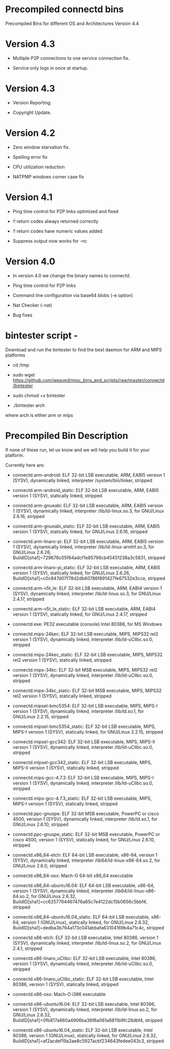 Precompiled connectd bins
=========================

Precompiled Bins for different OS and Architectures Version 4.4

Version 4.3
===========

-   Multiple P2P connections to one service connection fix.

-   Service only logs in once at startup.

Version 4.3
===========

-   Version Reporting.

-   Copyright Update.

Version 4.2
===========

-   Zero window starvation fix.

-   Spelling error fix

-   CPU utilization reduction

-   NATPMP windows corner case fix

Version 4.1
===========

-   Ping time control for P2P links optimized and fixed

-   !! return codes always returned correctly

-   !! return codes have numeric values added

-   Suppress output now works for -nc

Version 4.0
===========

-   In version 4.0 we change the binary names to connectd.

-   Ping time control for P2P links

-   Command line configuration via base64 blobs (-e option)

-   Nat Checker (-nat)

-   Bug fixes

bintester script -
==================

Download and run the bintester to find the best daemon for ARM and MIPS
platforms

-   cd /tmp

-   sudo wget
    https://github.com/weaved/misc_bins_and_scripts/raw/master/connectd/bintester

-   sudo chmod +x bintester

-   ./bintester arch

where arch is either arm or mips

Precompiled Bin Description
===========================

If none of these run, let us know and we will help you build it for your
platform.

Currently here are:

-   connectd.arm-android: ELF 32-bit LSB executable, ARM, EABI5 version 1
    (SYSV), dynamically linked, interpreter /system/bin/linker, stripped

-   connectd.arm-android_static: ELF 32-bit LSB executable, ARM, EABI5 version 1
    (SYSV), statically linked, stripped

-   connectd.arm-gnueabi: ELF 32-bit LSB executable, ARM, EABI5 version 1
    (SYSV), dynamically linked, interpreter /lib/ld-linux.so.3, for GNU/Linux
    2.6.16, stripped

-   connectd.arm-gnueabi_static: ELF 32-bit LSB executable, ARM, EABI5 version 1
    (SYSV), statically linked, for GNU/Linux 2.6.16, stripped

-   connectd.arm-linaro-pi: ELF 32-bit LSB executable, ARM, EABI5 version 1
    (SYSV), dynamically linked, interpreter /lib/ld-linux-armhf.so.3, for
    GNU/Linux 2.6.26, BuildID[sha1]=729676c05f64adcf1e85798cb45451238a3c5831,
    stripped

-   connectd.arm-linaro-pi_static: ELF 32-bit LSB executable, ARM, EABI5 version
    1 (SYSV), statically linked, for GNU/Linux 2.6.26,
    BuildID[sha1]=c0c847d07f78d2db60786f891427fe67532e3cce, stripped

-   connectd.arm-v5t_le: ELF 32-bit LSB executable, ARM, EABI4 version 1 (SYSV),
    dynamically linked, interpreter /lib/ld-linux.so.3, for GNU/Linux 2.4.17,
    stripped

-   connectd.arm-v5t_le_static: ELF 32-bit LSB executable, ARM, EABI4 version 1
    (SYSV), statically linked, for GNU/Linux 2.4.17, stripped

-   connectd.exe: PE32 executable (console) Intel 80386, for MS Windows

-   connectd.mips-24kec: ELF 32-bit LSB executable, MIPS, MIPS32 rel2 version 1
    (SYSV), dynamically linked, interpreter /lib/ld-uClibc.so.0, stripped

-   connectd.mips-24kec_static: ELF 32-bit LSB executable, MIPS, MIPS32 rel2
    version 1 (SYSV), statically linked, stripped

-   connectd.mips-34kc: ELF 32-bit MSB executable, MIPS, MIPS32 rel2 version 1
    (SYSV), dynamically linked, interpreter /lib/ld-uClibc.so.0, stripped

-   connectd.mips-34kc_static: ELF 32-bit MSB executable, MIPS, MIPS32 rel2
    version 1 (SYSV), statically linked, stripped

-   connectd.mipsel-bmc5354: ELF 32-bit LSB executable, MIPS, MIPS-I version 1
    (SYSV), dynamically linked, interpreter /lib/ld.so.1, for GNU/Linux 2.2.15,
    stripped

-   connectd.mipsel-bmc5354_static: ELF 32-bit LSB executable, MIPS, MIPS-I
    version 1 (SYSV), statically linked, for GNU/Linux 2.2.15, stripped

-   connectd.mipsel-gcc342: ELF 32-bit LSB executable, MIPS, MIPS-II version 1
    (SYSV), dynamically linked, interpreter /lib/ld-uClibc.so.0, stripped

-   connectd.mipsel-gcc342_static: ELF 32-bit LSB executable, MIPS, MIPS-II
    version 1 (SYSV), statically linked, stripped

-   connectd.mips-gcc-4.7.3: ELF 32-bit LSB executable, MIPS, MIPS-I version 1
    (SYSV), dynamically linked, interpreter /lib/ld-uClibc.so.0, stripped

-   connectd.mips-gcc-4.7.3_static: ELF 32-bit LSB executable, MIPS, MIPS-I
    version 1 (SYSV), statically linked, stripped

-   connectd.ppc-gnuspe: ELF 32-bit MSB executable, PowerPC or cisco 4500,
    version 1 (SYSV), dynamically linked, interpreter /lib/ld.so.1, for
    GNU/Linux 2.6.10, stripped

-   connectd.ppc-gnuspe_static: ELF 32-bit MSB executable, PowerPC or cisco
    4500, version 1 (SYSV), statically linked, for GNU/Linux 2.6.10, stripped

-   connectd.x86_64-etch: ELF 64-bit LSB executable, x86-64, version 1 (SYSV),
    dynamically linked, interpreter /lib64/ld-linux-x86-64.so.2, for GNU/Linux
    2.6.0, stripped

-   connectd.x86_64-osx: Mach-O 64-bit x86_64 executable

-   connectd.x86_64-ubuntu16.04: ELF 64-bit LSB executable, x86-64, version 1
    (SYSV), dynamically linked, interpreter /lib64/ld-linux-x86-64.so.2, for
    GNU/Linux 2.6.32, BuildID[sha1]=cc6257764467476a65c7e4122dc15b0656c5bbf4,
    stripped

-   connectd.x86_64-ubuntu16.04_static: ELF 64-bit LSB executable, x86-64,
    version 1 (GNU/Linux), statically linked, for GNU/Linux 2.6.32,
    BuildID[sha1]=dedba3b764a173c041abbafa63104169b4a71c4c, stripped

-   connectd.x86-etch: ELF 32-bit LSB executable, Intel 80386, version 1 (SYSV),
    dynamically linked, interpreter /lib/ld-linux.so.2, for GNU/Linux 2.4.1,
    stripped

-   connectd.x86-linaro_uClibc: ELF 32-bit LSB executable, Intel 80386, version
    1 (SYSV), dynamically linked, interpreter /lib/ld-uClibc.so.0, stripped

-   connectd.x86-linaro_uClibc_static: ELF 32-bit LSB executable, Intel 80386,
    version 1 (SYSV), statically linked, stripped

-   connectd.x86-osx: Mach-O i386 executable

-   connectd.x86-ubuntu16.04: ELF 32-bit LSB executable, Intel 80386, version 1
    (SYSV), dynamically linked, interpreter /lib/ld-linux.so.2, for GNU/Linux
    2.6.32, BuildID[sha1]=0fb817a660a4906ba36f6a061a6811b9fc28dbf4, stripped

-   connectd.x86-ubuntu16.04_static: ELF 32-bit LSB executable, Intel 80386,
    version 1 (GNU/Linux), statically linked, for GNU/Linux 2.6.32,
    BuildID[sha1]=af2acdef19a2ae8c5927acbf234643fedee043c3, stripped
